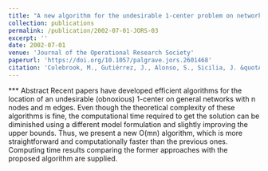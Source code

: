 ```yaml
---
title: "A new algorithm for the undesirable 1-center problem on networks"
collection: publications
permalink: /publication/2002-07-01-JORS-03
excerpt: ''
date: 2002-07-01
venue: 'Journal of the Operational Research Society'
paperurl: 'https://doi.org/10.1057/palgrave.jors.2601468'
citation: 'Colebrook, M., Gutiérrez, J., Alonso, S., Sicilia, J. &quotA new algorithm for the undesirable 1-center problem on networks&quot. <i>Journal of the Operational Research Society</i> 53(12), 1357-1366 (2002)' #'Your Name, You. (2015). &quot;Paper Title Number 3.&quot; <i>Journal 1</i>. 1(3).'
---
```

*** Abstract
Recent papers have developed efficient algorithms for the location of an undesirable (obnoxious) 1-center on general networks with n nodes and m edges. Even though the theoretical complexity of these algorithms is fine, the computational time required to get the solution can be diminished using a different model formulation and slightly improving the upper bounds. Thus, we present a new O(mn) algorithm, which is more straightforward and computationally faster than the previous ones. Computing time results comparing the former approaches with the proposed algorithm are supplied. 
